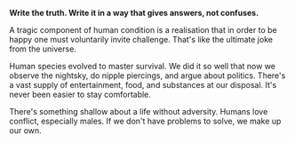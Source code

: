 **Write the truth. Write it in a way that gives answers, not confuses.**

A tragic component of human condition is a realisation that in order to be happy one must voluntarily invite challenge. That's like the ultimate joke from the universe.

Human species evolved to master survival. We did it so well that now we observe the nightsky, do nipple piercings, and argue about politics. There's a vast supply of entertainment, food, and substances at our disposal. It's never been easier to stay comfortable. 

There's something shallow about a life without adversity. Humans love conflict, especially males. If we don't have problems to solve, we make up our own.
